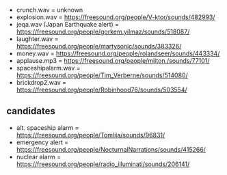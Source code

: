 - crunch.wav = unknown
- explosion.wav = https://freesound.org/people/V-ktor/sounds/482993/
- jeqa.wav (Japan Earthquake alert) = https://freesound.org/people/gorkem.yilmaz/sounds/518087/
- laughter.wav = https://freesound.org/people/martysonic/sounds/383326/
- money.wav = https://freesound.org/people/rolandseer/sounds/443334/
- applause.mp3 = https://freesound.org/people/milton./sounds/77101/
- spaceshipalarm.wav = https://freesound.org/people/Tim_Verberne/sounds/514080/
- brickdrop2.wav = https://freesound.org/people/Robinhood76/sounds/503554/
                  
## candidates
- alt. spaceship alarm = https://freesound.org/people/Tomlija/sounds/96831/
- emergency alert = https://freesound.org/people/NocturnalNarrations/sounds/415266/
- nuclear alarm = https://freesound.org/people/radio_illuminati/sounds/206141/
